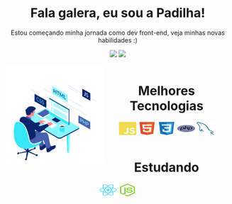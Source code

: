 <h1 align="center">Fala galera, eu sou a Padilha!</h1>
<p align="center">Estou começando minha jornada como dev front-end, veja minhas novas habilidades :) </p>
<div align="center">
  <img height="180em" src="https://github-readme-stats.vercel.app/api?username=maria-padilha&show_icons=true&theme=algolia&include_commits=true&count_private=true"/>
  <img height="180em" src="https://github-readme-stats.vercel.app/api/top-langs/?username=maria-padilha&layout=compact&langs_count=16&theme=algolia"/>
</div>
<div  align="center"> 
<div style="display: inline_block"><br>
    <img align="left" height="220" alt="coding-time" src="code.gif">
    <h1 align="center">Melhores Tecnologias</h1>
    <img align="center" height="30" width="40" alt="js-icon"  src="https://raw.githubusercontent.com/devicons/devicon/master/icons/javascript/javascript-plain.svg">
    <img align="center" height="30" width="40" alt="html-icon" src="https://raw.githubusercontent.com/devicons/devicon/master/icons/html5/html5-original.svg">
    <img align="center" height="30" width="40" alt="css-icon" src="https://raw.githubusercontent.com/devicons/devicon/master/icons/css3/css3-original.svg">
    <img align="center" height="30" width="40" alt="php-icon" src="https://raw.githubusercontent.com/devicons/devicon/master/icons/php/php-original.svg">
    <img align="center" height="30" width="40" alt="mysql-icon" src="https://raw.githubusercontent.com/devicons/devicon/master/icons/mysql/mysql-original.svg">
</div>

<div style="display: inline_block"><br>
    <h1 align="center">Estudando</h1>
    <img align="center" height="30" width="40" alt="react-icon" src="https://raw.githubusercontent.com/devicons/devicon/master/icons/react/react-original.svg">
    <img align="center" height="30" width="40" alt="nodejs-icon" src="https://raw.githubusercontent.com/devicons/devicon/master/icons/nodejs/nodejs-original.svg">
</div>

